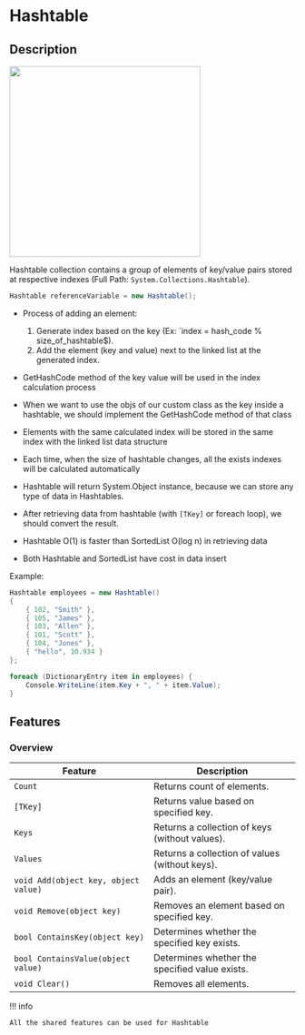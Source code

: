 # Hashtable

## Description

<img src="image15.jpg" style="width:3.5in" />

Hashtable collection contains a group of elements of key/value pairs stored at respective indexes (Full Path: `System.Collections.Hashtable`).

```csharp
Hashtable referenceVariable = new Hashtable();
```

- Process of adding an element:

   1. Generate index based on the key (Ex: `index = hash_code % size_of_hashtable$).
   2. Add the element (key and value) next to the linked list at the generated index.

- GetHashCode method of the key value will be used in the index calculation process
- When we want to use the objs of our custom class as the key inside a hashtable, we should implement the GetHashCode method of that class
- Elements with the same calculated index will be stored in the same index with the linked list data structure
- Each time, when the size of hashtable changes, all the exists indexes will be calculated automatically
- Hashtable will return System.Object instance, because we can store any type of data in Hashtables.
- After retrieving data from hashtable (with `[TKey]` or foreach loop), we should convert the result.
- Hashtable O(1) is faster than SortedList O(log n) in retrieving data
- Both Hashtable and SortedList have cost in data insert

Example:

```csharp
Hashtable employees = new Hashtable()
{
    { 102, "Smith" },
    { 105, "James" },
    { 103, "Allen" },
    { 101, "Scott" },
    { 104, "Jones" },
    { "hello", 10.934 }
};

foreach (DictionaryEntry item in employees) {
    Console.WriteLine(item.Key + ", " + item.Value);
}
```

## Features

### Overview

| Feature                              | Description                                    |
|--------------------------------------|------------------------------------------------|
| `Count`                              | Returns count of elements.                     |
| `[TKey]`                             | Returns value based on specified key.          |
| `Keys`                               | Returns a collection of keys (without values). |
| `Values`                             | Returns a collection of values (without keys). |
| `void Add(object key, object value)` | Adds an element (key/value pair).              |
| `void Remove(object key)`            | Removes an element based on specified key.     |
| `bool ContainsKey(object key)`       | Determines whether the specified key exists.   |
| `bool ContainsValue(object value)`   | Determines whether the specified value exists. |
| `void Clear()`                       | Removes all elements.                          |

!!! info

    All the shared features can be used for Hashtable
